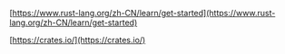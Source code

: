 [https://www.rust-lang.org/zh-CN/learn/get-started](https://www.rust-lang.org/zh-CN/learn/get-started)

[https://crates.io/](https://crates.io/)